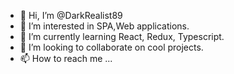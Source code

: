 - 👋 Hi, I’m @DarkRealist89
- 👀 I’m interested in SPA,Web applications.
- 🌱 I’m currently learning React, Redux, Typescript.
- 💞️ I’m looking to collaborate on cool projects.
- 📫 How to reach me ...
